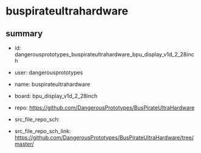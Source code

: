 # buspirateultrahardware
 
## summary 
* id: dangerousprototypes_buspirateultrahardware_bpu_display_v1d_2_28inch
* user: dangerousprototypes
* name: buspirateultrahardware
* board: bpu_display_v1d_2_28inch
* repo: https://github.com/DangerousPrototypes/BusPirateUltraHardware



* src_file_repo_sch: 
* src_file_repo_sch_link: https://github.com/DangerousPrototypes/BusPirateUltraHardware/tree/master/




